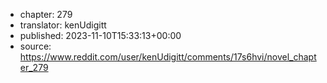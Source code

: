 - chapter: 279
- translator: kenUdigitt
- published: 2023-11-10T15:33:13+00:00
- source: https://www.reddit.com/user/kenUdigitt/comments/17s6hvi/novel_chapter_279
